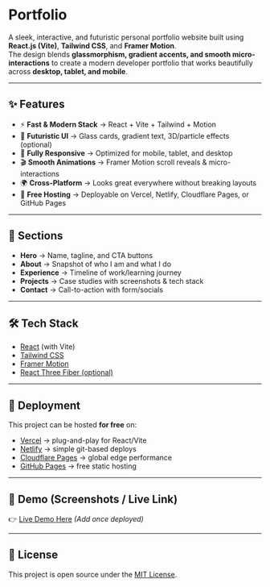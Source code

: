 # Portfolio

A sleek, interactive, and futuristic personal portfolio website built using **React.js (Vite)**, **Tailwind CSS**, and **Framer Motion**.  
The design blends **glassmorphism, gradient accents, and smooth micro-interactions** to create a modern developer portfolio that works beautifully across **desktop, tablet, and mobile**.

---

## ✨ Features
- ⚡ **Fast & Modern Stack** → React + Vite + Tailwind + Motion  
- 🎨 **Futuristic UI** → Glass cards, gradient text, 3D/particle effects (optional)  
- 📱 **Fully Responsive** → Optimized for mobile, tablet, and desktop  
- 🎬 **Smooth Animations** → Framer Motion scroll reveals & micro-interactions  
- 🌍 **Cross-Platform** → Looks great everywhere without breaking layouts  
- 🚀 **Free Hosting** → Deployable on Vercel, Netlify, Cloudflare Pages, or GitHub Pages  

---

## 📂 Sections
- **Hero** → Name, tagline, and CTA buttons  
- **About** → Snapshot of who I am and what I do  
- **Experience** → Timeline of work/learning journey  
- **Projects** → Case studies with screenshots & tech stack  
- **Contact** → Call-to-action with form/socials  

---

## 🛠️ Tech Stack
- [React](https://react.dev/) (with Vite)
- [Tailwind CSS](https://tailwindcss.com/)  
- [Framer Motion](https://motion.dev/)  
- [React Three Fiber (optional)](https://docs.pmnd.rs/react-three-fiber/getting-started/introduction)  

---

## 🚀 Deployment
This project can be hosted **for free** on:
- [Vercel](https://vercel.com) → plug-and-play for React/Vite  
- [Netlify](https://www.netlify.com/) → simple git-based deploys  
- [Cloudflare Pages](https://pages.cloudflare.com/) → global edge performance  
- [GitHub Pages](https://pages.github.com/) → free static hosting  

---

## 📸 Demo (Screenshots / Live Link)
👉 [Live Demo Here](#) *(Add once deployed)*  

---

## 📄 License
This project is open source under the [MIT License](LICENSE).  
